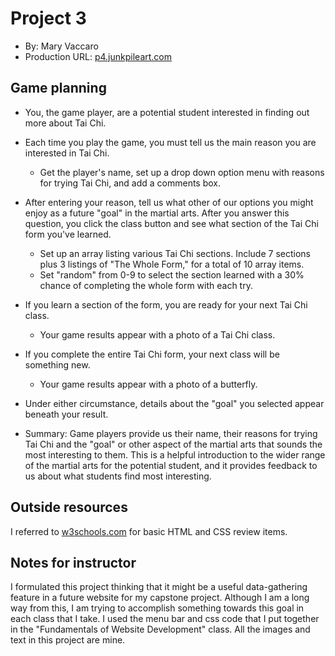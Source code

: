 # Project 3
+ By: Mary Vaccaro
+ Production URL: [p4.junkpileart.com](http://p4.junkpileart.com)

## Game planning

* You, the game player, are a potential student interested in finding out more about Tai Chi. 

* Each time you play the game, you must tell us the main reason you are interested in Tai Chi.
	* Get the player's name, set up a drop down option menu with reasons for trying Tai Chi, and add a comments box. 

* After entering your reason, tell us what other of our options you might enjoy as a future "goal" in the martial arts.  After you answer this question, you click the class button and see what section of the Tai Chi form you've learned.
	* Set up an array listing various Tai Chi sections. Include 7 sections plus 3 listings of "The Whole Form," for a total of 10 array items.
	* Set "random" from 0-9 to select the section learned with a 30% chance of completing the whole form with each try.
	
* If you learn a section of the form, you are ready for your next Tai Chi class.
	* Your game results appear with a photo of a Tai Chi class.

* If you complete the entire Tai Chi form, your next class will be something new.
	* Your game results appear with a photo of a butterfly.

* Under either circumstance, details about the "goal" you selected appear beneath your result.	

* Summary: Game players provide us their name, their reasons for trying Tai Chi and the "goal" or other aspect of the martial arts that sounds the most interesting to them. This is a helpful introduction to the wider range of the martial arts for the potential student, and it provides feedback to us about what students find most interesting.

## Outside resources
I referred to [w3schools.com](https://w3schools.com) for basic HTML and CSS review items.

## Notes for instructor

I formulated this project thinking that it might be a useful data-gathering feature in a future website for my capstone project.  Although I am a long way from this, I am trying to accomplish something towards this goal in each class that I take.  I used the menu bar and css code that I put together in the "Fundamentals of Website Development" class.  All the images and text in this project are mine.